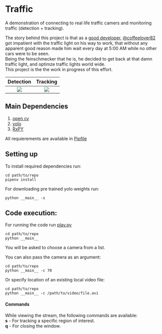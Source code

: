 # Traffic

A demonstration of connecting to real life traffic camers and monitoring traffic (detection + tracking).  

The story behind this project is that as a [good developer](https://www.techinasia.com/talk/3-great-virtues-of-a-programmer-laziness-impatience-and-hubris),  [@coffeelover82](https://github.com/coffeelover82) got impatient with the traffic light on his way to work, that without any apparent good reason made him wait every day at 5:00 AM while no other cars were to be seen.   
Being the feinschmecker that he is, he decided to get back at that damn traffic light, and optimze traffic lights world wide.  
This project is the the work in progress of this effort.  

Detection             |  Tracking
:-------------------------:|:-------------------------:
![](media/example.gif)  |  ![](media/ahisemech.gif)




## Main Dependencies
1. [open cv](https://github.com/skvark/opencv-python)
2. [yolo](https://pjreddie.com/darknet/yolo/)
3. [RxPY](https://github.com/ReactiveX/RxPY)

All requierements are available in [Pipfile](https://github.com/turner11/Traffic/blob/master/Pipfile)

## Setting up

To install required dependencies run:
```
cd path/to/repo
pipenv install 
```

For downloading pre trained yolo weights run: 
```
python __main__ -s
```

## Code execution:
For running the code run [play.py](https://github.com/turner11/Traffic/blob/master/play.py)
```
cd path/to/repo
python __main__
```

You will be asked to choose a camera from a list.

You can also pass the camera as an argument:
```
cd path/to/repo
python __main__ -c 70
```

Or specify location of an existing local video file:
```
cd path/to/repo
python __main__ -c /path/to/video/file.avi
```

#### Commands
While viewing the stream, the following commands are available:  
**s** - For tracking a specific region of interest.  
**q** - For closing the window.  
